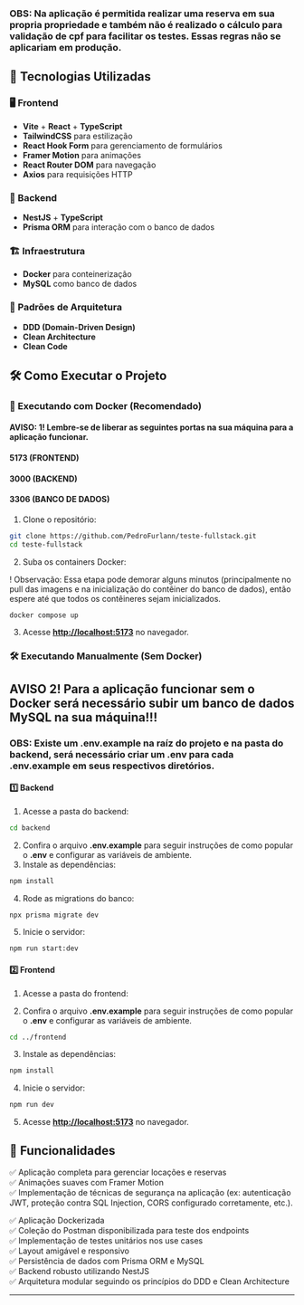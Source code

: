 ### OBS: Na aplicação é permitida realizar uma reserva em sua propria propriedade e também não é realizado o cálculo para validação de cpf para facilitar os testes. Essas regras não se aplicariam em produção.

## 🚀 Tecnologias Utilizadas



### 🖥 Frontend

- **Vite** + **React** + **TypeScript**
- **TailwindCSS** para estilização
- **React Hook Form** para gerenciamento de formulários
- **Framer Motion** para animações
- **React Router DOM** para navegação
- **Axios** para requisições HTTP

### 🔧 Backend

- **NestJS** + **TypeScript**
- **Prisma ORM** para interação com o banco de dados

### 🏗 Infraestrutura

- **Docker** para conteinerização
- **MySQL** como banco de dados

### 📐 Padrões de Arquitetura

- **DDD (Domain-Driven Design)**
- **Clean Architecture**
- **Clean Code**

## 🛠 Como Executar o Projeto

### 🚀 Executando com Docker (Recomendado)

#### AVISO: 1! Lembre-se de liberar as seguintes portas na sua máquina para a aplicação funcionar.
#### 5173 (FRONTEND)
#### 3000 (BACKEND)
#### 3306 (BANCO DE DADOS)

1. Clone o repositório:

```bash
git clone https://github.com/PedroFurlann/teste-fullstack.git
cd teste-fullstack
```

2. Suba os containers Docker:

! Observação: Essa etapa pode demorar alguns minutos (principalmente no pull das imagens e na inicialização do contêiner do banco de dados), então espere até que todos os contêineres sejam inicializados.

```bash
docker compose up
```

3. Acesse **[http://localhost:5173](http://localhost:5173)** no navegador.

### 🛠 Executando Manualmente (Sem Docker)

## AVISO 2! Para a aplicação funcionar sem o Docker será necessário subir um banco de dados MySQL na sua máquina!!!

### OBS: Existe um .env.example na raíz do projeto e na pasta do backend, será necessário criar um .env para cada .env.example em seus respectivos diretórios.


#### 1️⃣ Backend

1. Acesse a pasta do backend:

```bash
cd backend
```

2. Confira o arquivo **.env.example** para seguir instruções de como popular o **.env** e configurar as variáveis de ambiente.
3. Instale as dependências:

```bash
npm install
```

4. Rode as migrations do banco:


```bash
npx prisma migrate dev
```

5. Inicie o servidor:

```bash
npm run start:dev
```

#### 2️⃣ Frontend

1. Acesse a pasta do frontend:

2. Confira o arquivo **.env.example** para seguir instruções de como popular o **.env** e configurar as variáveis de ambiente.

```bash
cd ../frontend
```

3. Instale as dependências:

```bash
npm install
```

4. Inicie o servidor:

```bash
npm run dev
```

5. Acesse **[http://localhost:5173](http://localhost:5173)** no navegador.

## 📌 Funcionalidades

✅ Aplicação completa para gerenciar locações e reservas  
✅ Animações suaves com Framer Motion  
✅ Implementação de técnicas de segurança na aplicação (ex: autenticação
JWT, proteção contra SQL Injection, CORS configurado corretamente, etc.). 

✅ Aplicação Dockerizada  
✅ Coleção do Postman disponibilizada para teste dos endpoints  
✅ Implementação de testes unitários nos use cases  
✅ Layout amigável e responsivo  
✅ Persistência de dados com Prisma ORM e MySQL  
✅ Backend robusto utilizando NestJS  
✅ Arquitetura modular seguindo os princípios do DDD e Clean Architecture  

---
